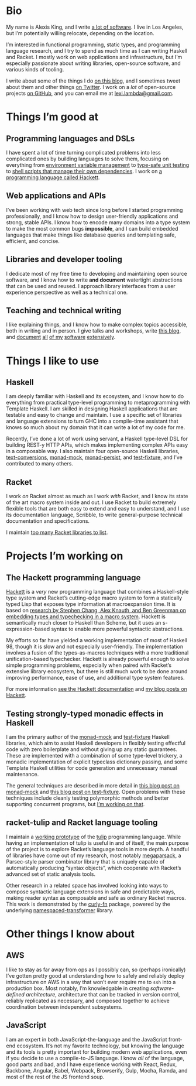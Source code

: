 # Bio

My name is Alexis King, and I write [a lot of software][github-repos]. I live in Los Angeles, but I’m potentially willing relocate, depending on the location.

I’m interested in functional programming, static types, and programming language research, and I try to spend as much time as I can writing Haskell and Racket. I mostly work on web applications and infrastructure, but I’m especially passionate about writing libraries, open-source software, and various kinds of tooling.

I write about some of the things I do [on this blog](/), and I sometimes tweet about them and other things [on Twitter][twitter]. I work on a *lot* of open-source projects [on GitHub][github], and you can email me at [lexi.lambda@gmail.com][email].

# Things I’m good at

## Programming languages and DSLs

I have spent a lot of time turning complicated problems into less complicated ones by building languages to solve them, focusing on everything from [environment variable management][envy] to [type-safe unit testing][monad-mock] to [shell scripts that manage their own dependencies][scripty]. I work on [a programming language called Hackett](#the-hackett-programming-language).

## Web applications and APIs

I’ve been working with web tech since long before I started programming professionally, and I know how to design user-friendly applications and strong, stable APIs. I know how to encode many domains into a type system to make the most common bugs **impossible**, and I can build embedded languages that make things like database queries and templating safe, efficient, and concise.

## Libraries and developer tooling

I dedicate most of my free time to developing and maintaining open source software, and I know how to write **and document** watertight abstractions that can be used and reused. I approach library interfaces from a user experience perspective as well as a technical one.

## Teaching and technical writing

I like explaining things, and I know how to make complex topics accessible, both in writing and in person. I give talks and workshops, write [this blog](/), and [document][hackett-doc] [all][megaparsack-doc] [of my][functional-doc] [software][lens-doc] [extensively][test-fixture-doc].

# Things I like to use

## Haskell

I am deeply familiar with Haskell and its ecosystem, and I know how to do everything from practical type-level programming to metaprogramming with Template Haskell. I am skilled in designing Haskell applications that are testable and easy to change and maintain. I use a specific set of libraries and language extensions to turn GHC into a compile-time assistant that knows so much about my domain that it can write a lot of my code for me.

Recently, I’ve done a lot of work using servant, a Haskell type-level DSL for building REST-y HTTP APIs, which makes implementing complex APIs easy in a composable way. I also maintain four open-source Haskell libraries, [text-conversions][], [monad-mock][], [monad-persist][], and [test-fixture][], and I’ve contributed to many others.

## Racket

I work *on* Racket almost as much as I work *with* Racket, and I know its state of the art macro system inside and out. I use Racket to build extremely flexible tools that are both easy to extend and easy to understand, and I use its documentation language, Scribble, to write general-purpose technical documentation and specifications.

I maintain [too many Racket libraries to list][racket-my-packages].

# Projects I’m working on

## The Hackett programming language

[Hackett][hackett] is a *very* new programming language that combines a Haskell-style type system and Racket’s cutting-edge macro system to form a statically typed Lisp that exposes type information at macroexpansion time. It is based on [research by Stephen Chang, Alex Knauth, and Ben Greenman on embedding types and typechecking in a macro system][types-as-macros]. Hackett is semantically much closer to Haskell than Scheme, but it uses an s-expression-based syntax to enable more powerful syntactic abstractions.

My efforts so far have yielded a working implementation of most of Haskell 98, though it is slow and not especially user-friendly. The implementation involves a fusion of the types-as-macros techniques with a more traditional unification-based typechecker. Hackett is already powerful enough to solve simple programming problems, especially when paired with Racket’s extensive library ecosystem, but there is still much work to be done around improving performance, ease of use, and additional type system features.

For more information [see the Hackett documentation][hackett-doc] and [my blog posts on Hackett][hackett-blog-posts].

## Testing strongly-typed monadic effects in Haskell

I am the primary author of the [monad-mock][] and [test-fixture][] Haskell libraries, which aim to assist Haskell developers in flexibly testing effectful code with zero boilerplate and without giving up any static guarantees. These are implemented with a combination of some type-level trickery, a monadic implementation of explicit typeclass dictionary passing, and some Template Haskell utilities for code generation and unnecessary manual maintenance.

The general techniques are described in more detail in [this blog post on monad-mock][monad-mock-blog-post] and [this blog post on test-fixture][haskell-testing-blog-post]. Open problems with these techniques include cleanly testing polymorphic methods and better supporting concurrent programs, but [I’m working on that][test-fixture-polymorphic-issue].

## racket-tulip and Racket language tooling

I maintain a [working prototype][racket-tulip] of the [tulip][tulip-lang] programming language. While having an implementation of tulip is useful in and of itself, the main purpose of the project is to explore Racket’s language tools in more depth. A handful of libraries have come out of my research, most notably [megaparsack][megaparsack], a Parsec-style parser combinator library that is uniquely capable of automatically producing “syntax objects”, which cooperate with Racket’s advanced set of static analysis tools.

Other research in a related space has involved looking into ways to compose syntactic language extensions in safe and predictable ways, making reader syntax as composable and safe as ordinary Racket macros. This work is demonstrated by the [curly-fn][curly-fn] package, powered by the underlying [namespaced-transformer][namespaced-transformer] library.

# Other things I know about

## AWS

I like to stay as far away from ops as I possibly can, so (perhaps ironically) I’ve gotten pretty good at understanding how to safely and reliably deploy infrastructure on AWS in a way that won’t ever require me to `ssh` into a production box. Most notably, I’m knowledgable in creating *software-defined architecture*, architecture that can be tracked in version control, reliably replicated as necessary, and composed together to achieve coordination between independent subsystems.

## JavaScript

I am an expert in both JavaScript-the-language and the JavaScript front-end ecosystem. It’s not my favorite technology, but knowing the language and its tools is pretty important for building modern web applications, even if you decide to use a compile-to-JS language. I know *all* of the language, good parts and bad, and I have experience working with React, Redux, Backbone, Angular, Babel, Webpack, Browserify, Gulp, Mocha, Ramda, and most of the rest of the JS frontend soup.


[curly-fn]: https://github.com/lexi-lambda/racket-curly-fn
[email]: mailto:lexi.lambda@gmail.com
[envy]: https://github.com/lexi-lambda/envy
[functional-doc]: http://docs.racket-lang.org/functional/interfaces.html
[github]: https://github.com/lexi-lambda
[github-repos]: https://github.com/lexi-lambda?tab=repositories
[hackett]: https://github.com/lexi-lambda/hackett
[hackett-announcement]: /blog/2017/01/02/rascal-a-haskell-with-more-parentheses/
[hackett-blog-posts]: /tags/hackett.html
[hackett-doc]: https://pkg-build.racket-lang.org/doc/hackett@hackett-doc/
[haskell-testing-blog-post]: /blog/2016/10/03/using-types-to-unit-test-in-haskell/
[lens-doc]: http://docs.racket-lang.org/lens/lens-guide.html
[megaparsack]: https://github.com/lexi-lambda/megaparsack
[megaparsack-doc]: http://docs.racket-lang.org/megaparsack/index.html
[monad-persist]: https://github.com/cjdev/monad-persist
[monad-mock]: https://github.com/cjdev/monad-mock
[monad-mock-blog-post]: /blog/2017/06/29/unit-testing-effectful-haskell-with-monad-mock/
[namespaced-transformer]: https://github.com/lexi-lambda/namespaced-transformer
[racket-my-packages]: https://pkgd.racket-lang.org/pkgn/search?tags=author%3Alexi.lambda%40gmail.com
[racket-tulip]: https://github.com/lexi-lambda/racket-tulip
[scripty]: https://github.com/lexi-lambda/scripty
[test-fixture]: https://github.com/cjdev/test-fixture
[test-fixture-doc]: http://hackage.haskell.org/package/test-fixture/docs/Control-Monad-TestFixture.html
[test-fixture-polymorphic-issue]: https://github.com/cjdev/test-fixture/issues/19#issuecomment-253080750
[text-conversions]: https://github.com/cjdev/text-conversions
[tulip-lang]: http://tuliplang.org
[twitter]: https://twitter.com/lexi_lambda
[types-as-macros]: http://www.ccs.neu.edu/home/stchang/pubs/ckg-popl2017.pdf
